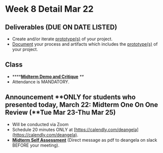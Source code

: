 # Week 8 Detail Mar 22

## Deliverables \(DUE ON DATE LISTED\)

* Create and/or iterate [prototype\(s\)](../project_plan/) of your project.
* [Document](../pre-work/website.md) your process and artifacts which includes the [prototype\(s\)](../project_plan/) of your project.

## Class

* \*\*\*\*[**Midterm Demo and Critique**](../critiques-demos-presentations-and-exhibition/midterm-project-demo-instructions.md) _\*\*_
* Attendance is MANDATORY.

## Announcement **ONLY for students who presented today, March 22: Midterm One On One Review \(**Tue Mar 23-Thu Mar 25\)

* Will be conducted via Zoom
* Schedule 20 minutes ONLY at [https://calendly.com/deangela](https://calendly.com/deangela).
* [**Midterm Self Assessment**](../end_of_semester_deliverables/midterm_self_assessment.md) \(Direct message as pdf to deangela on slack BEFORE your meeting\).

